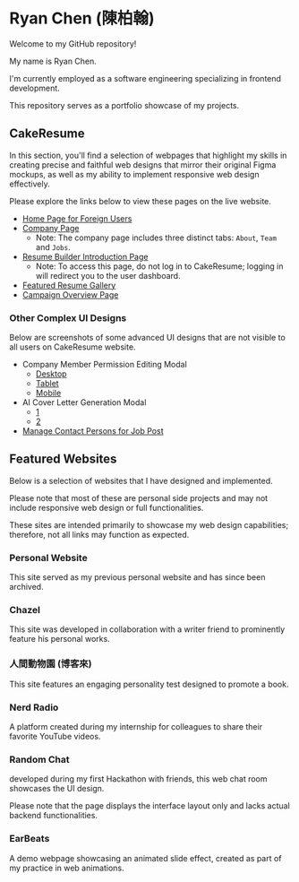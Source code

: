 # Ryan Chen (陳柏翰)

Welcome to my GitHub repository!

My name is Ryan Chen.

I'm currently employed as a software engineering specializing in frontend development.

This repository serves as a portfolio showcase of my projects.

## CakeResume

In this section, you'll find a selection of webpages that highlight my skills in creating precise and faithful web designs that mirror their original Figma mockups, as well as my ability to implement responsive web design effectively.

Please explore the links below to view these pages on the live website.

- [Home Page for Foreign Users](https://www.cakeresume.com/?locale=en&visitor&v=2)
- [Company Page](https://www.cakeresume.com/companies/cakeresume?locale=en)
  - Note: The company page includes three distinct tabs: `About`, `Team` and `Jobs`.
- [Resume Builder Introduction Page](https://www.cakeresume.com/resume-builder)
  - Note: To access this page, do not log in to CakeResume; logging in will redirect you to the user dashboard.
- [Featured Resume Gallery](https://www.cakeresume.com/resumes?locale=en)
- [Campaign Overview Page](https://www.cakeresume.com/campaigns?locale=en)

### Other Complex UI Designs

Below are screenshots of some advanced UI designs that are not visible to all users on CakeResume website.

- Company Member Permission Editing Modal
  - [Desktop](assets/cakeresume-company-member-permission-editing-modal-desktop.png)
  - [Tablet](assets/cakeresume-company-member-permission-editing-modal-tablet.png)
  - [Mobile](assets/cakeresume-company-member-permission-editing-modal-mobile.png)
- AI Cover Letter Generation Modal
  - [1](assets/cakeresume-ai-cover-letter-generation-modal-1.png)
  - [2](assets/cakeresume-ai-cover-letter-generation-modal-2.png)
- [Manage Contact Persons for Job Post](assets/www.cakeresume.com_companies_pgranola_team.png)

## Featured Websites

Below is a selection of websites that I have designed and implemented.

Please note that most of these are personal side projects and may not include responsive web design or full functionalities.

These sites are intended primarily to showcase my web design capabilities; therefore, not all links may function as expected.

### Personal Website

This site served as my previous personal website and has since been archived.

### Chazel

This site was developed in collaboration with a writer friend to prominently feature his personal works.

### 人間動物園 (博客來)

This site features an engaging personality test designed to promote a book.

### Nerd Radio

A platform created during my internship for colleagues to share their favorite YouTube videos.

### Random Chat

developed during my first Hackathon with friends, this web chat room showcases the UI design.

Please note that the page displays the interface layout only and lacks actual backend functionalities.

### EarBeats

A demo webpage showcasing an animated slide effect, created as part of my practice in web animations.

